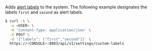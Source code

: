 Adds [alert labels](https://docs.twistlock.com/docs/latest/audit/annotate_audits.html) to the system.
The following example designates the labels `first` and `second` as alert labels.

```bash
$ curl -k \
  -u <USER> \
  -H 'Content-Type: application/json' \
  -X POST \
  -d '{"labels": ["first","second"]}' \
  https://<CONSOLE>:8083/api/v1/settings/custom-labels
```
